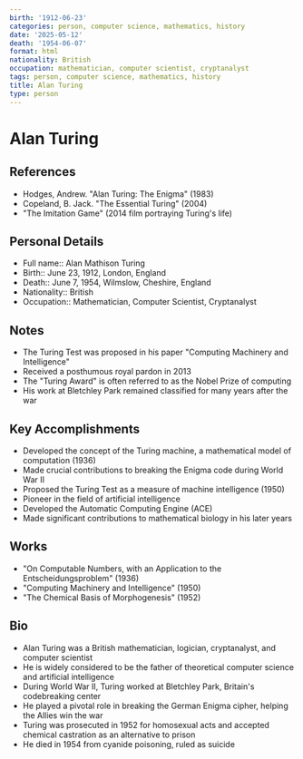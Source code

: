 ```yaml
---
birth: '1912-06-23'
categories: person, computer science, mathematics, history
date: '2025-05-12'
death: '1954-06-07'
format: html
nationality: British
occupation: mathematician, computer scientist, cryptanalyst
tags: person, computer science, mathematics, history
title: Alan Turing
type: person
---
```


# Alan Turing

## References

- Hodges, Andrew. "Alan Turing: The Enigma" (1983)
- Copeland, B. Jack. "The Essential Turing" (2004)
- "The Imitation Game" (2014 film portraying Turing's life)

## Personal Details

- Full name:: Alan Mathison Turing
- Birth:: June 23, 1912, London, England
- Death:: June 7, 1954, Wilmslow, Cheshire, England
- Nationality:: British
- Occupation:: Mathematician, Computer Scientist, Cryptanalyst

## Notes

- The Turing Test was proposed in his paper "Computing Machinery and Intelligence"
- Received a posthumous royal pardon in 2013
- The "Turing Award" is often referred to as the Nobel Prize of computing
- His work at Bletchley Park remained classified for many years after the war

## Key Accomplishments

- Developed the concept of the Turing machine, a mathematical model of computation (1936)
- Made crucial contributions to breaking the Enigma code during World War II
- Proposed the Turing Test as a measure of machine intelligence (1950)
- Pioneer in the field of artificial intelligence
- Developed the Automatic Computing Engine (ACE)
- Made significant contributions to mathematical biology in his later years

## Works

- "On Computable Numbers, with an Application to the Entscheidungsproblem" (1936)
- "Computing Machinery and Intelligence" (1950)
- "The Chemical Basis of Morphogenesis" (1952)

## Bio

- Alan Turing was a British mathematician, logician, cryptanalyst, and computer scientist
- He is widely considered to be the father of theoretical computer science and artificial intelligence
- During World War II, Turing worked at Bletchley Park, Britain's codebreaking center
- He played a pivotal role in breaking the German Enigma cipher, helping the Allies win the war
- Turing was prosecuted in 1952 for homosexual acts and accepted chemical castration as an alternative to prison
- He died in 1954 from cyanide poisoning, ruled as suicide